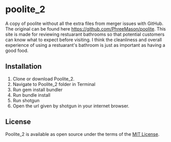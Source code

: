 # poolite_2
A copy of poolite without all the extra files from merger issues with GitHub.
The original can be found here https://github.com/PhreeMason/poolite.
This site is made for reviewing restuarant bathrooms so that potential customers can know what to expect before visiting. I think the cleanliness and overall experience of using a restuarant's bathroom is just as important as having a good food.

## Installation

1. Clone or download Poolite_2.
2. Navigate to Poolite_2 folder in Terminal
3. Run gem install bundler
4. Run bundle install
5. Run shotgun
6. Open the url given by shotgun in your internet browser.

## License

Poolite_2 is available as open source under the terms of the [MIT License](http://opensource.org/licenses/MIT).
